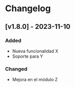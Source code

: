 # Changelog

## [v1.8.0] - 2023-11-10
### Added
- Nueva funcionalidad X
- Soporte para Y

### Changed
- Mejora en el módulo Z